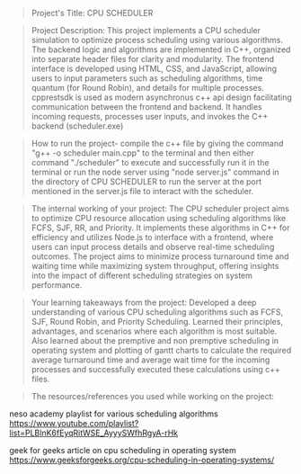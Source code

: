 > Project's Title:
   CPU SCHEDULER

> Project Description:
   This project implements a CPU scheduler simulation to optimize process scheduling using various algorithms. The backend logic and algorithms are implemented in C++, organized into separate header files for 
   clarity and modularity. The frontend interface is developed using HTML, CSS, and JavaScript, allowing users to input parameters such as scheduling algorithms, time quantum (for Round Robin), and details for 
   multiple processes.
   cpprestsdk is used as modern asynchronus c++ api design facilitating communication between the frontend and backend. It handles incoming requests, processes user inputs, and invokes the C++ backend 
   (scheduler.exe) 

> How to run the project-
   compile the c++ file by giving the command "g++ -o scheduler main.cpp" to the terminal and then either command "./scheduler" to execute and successfully run it in the terminal or run the node server using 
   "node server.js" command in the directory of CPU SCHEDULER to run the server at the port mentioned in the server.js file to interact with the scheduler.

> The internal working of your project:
   The CPU scheduler project aims to optimize CPU resource allocation using scheduling algorithms like FCFS, SJF, RR, and Priority. It implements these algorithms in C++ for efficiency and utilizes Node.js to 
   interface with a frontend, where users can input process details and observe real-time scheduling outcomes. The project aims to minimize process turnaround time and waiting time while maximizing system 
   throughput, offering insights into the impact of different scheduling strategies on system performance.

> Your learning takeaways from the project:
   Developed a deep understanding of various CPU scheduling algorithms such as FCFS, SJF, Round Robin, and Priority Scheduling. Learned their principles, advantages, and scenarios where each algorithm is most 
   suitable. Also learned about the premptive and non premptive scheduling in operating system and plotting of gantt charts to calculate the required average turnaround time and average wait time for the incoming 
   processes and successfully executed these calculations using c++ files.

> The resources/references you used while working on the project:

  neso academy playlist for various scheduling algorithms
   https://www.youtube.com/playlist?list=PLBlnK6fEyqRitWSE_AyyySWfhRgyA-rHk
 
  geek for geeks article on cpu scheduling in operating system
   https://www.geeksforgeeks.org/cpu-scheduling-in-operating-systems/

 








